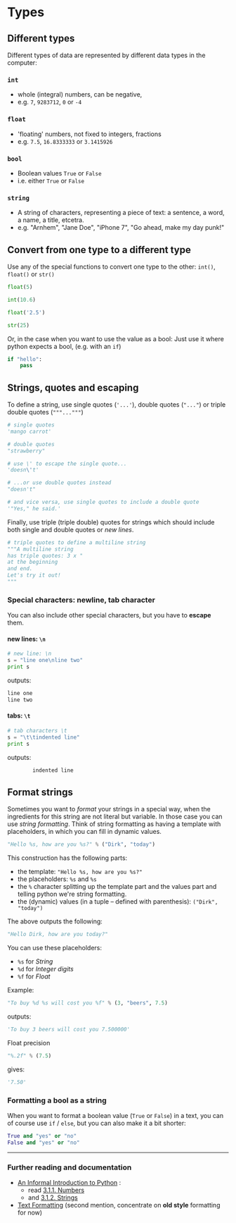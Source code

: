 # Types

## Different types

Different types of data are represented by different data types in the computer:

### `int`

- whole (integral) numbers, can be negative,
- e.g. `7`, `9283712`, `0` or `-4`

### `float`

- 'floating' numbers, not fixed to integers, fractions
- e.g. `7.5`, `16.8333333` or `3.1415926`

### `bool`

- Boolean values `True` or `False`
- i.e. either `True` or `False`

### `string`

- A string of characters, representing a piece of text: a sentence, a word, a name, a title, etcetra.
- e.g. "Arnhem", "Jane Doe", "iPhone 7", "Go ahead, make my day punk!"

## Convert from one type to a different type

Use any of the special functions to convert one type to the other: `int()`, `float()` or `str()`

```python
float(5)
```

```python
int(10.6)
```

```python
float('2.5')
```

```python
str(25)
```

Or, in the case when you want to use the value as a bool: Just use it where python expects a bool, (e.g. with an `if`)

```python
if "hello":
    pass
```

## Strings, quotes and escaping

To define a string, use single quotes (`'...'`), double quotes (`"..."`) or triple double quotes (`"""..."""`)

```python
# single quotes
'mango carrot'
```

```python
# double quotes
"strawberry"
```

```python
# use \' to escape the single quote...
'doesn\'t'
```

```python
# ...or use double quotes instead
"doesn't"  
```

```python
# and vice versa, use single quotes to include a double quote
'"Yes," he said.'
```

Finally, use triple (triple double) quotes for strings which should include both single and double quotes or *new lines*.

```python
# triple quotes to define a multiline string
"""A multiline string
has triple quotes: 3 x "
at the beginning 
and end.
Let's try it out!
"""
```

### Special characters: newline, tab character

You can also include other special characters, but you have to **escape** them.

#### new lines: `\n`

```python
# new line: \n
s = "line one\nline two"
print s
```

outputs:

```python
line one
line two
```

#### tabs: `\t`

```python
# tab characters \t
s = "\t\tindented line"
print s
```

outputs:

```python
        indented line
```

## Format strings

Sometimes you want to *format* your strings in a special way, when the ingredients for this string are not literal but variable. In those case you can use *string formatting*. Think of string formatting as having a template with placeholders, in which you can fill in dynamic values.

```python
"Hello %s, how are you %s?" % ("Dirk", "today")
```

This construction has the following parts:

- the template: `"Hello %s, how are you %s?"`
- the placeholders: `%s` and `%s`
- the `%` character splitting up the template part and the values part and telling python we're string formatting.
- the (dynamic) values (in a tuple – defined with parenthesis): `("Dirk", "today")`

The above outputs the following:

```python
"Hello Dirk, how are you today?"
```

You can use these placeholders:

- `%s` for *String*  
- `%d` for *Integer digits*  
- `%f` for *Float*

Example:
  
```python
"To buy %d %s will cost you %f" % (3, "beers", 7.5)
```

outputs:

```python
'To buy 3 beers will cost you 7.500000'
```

Float precision

```python
"%.2f" % (7.5)
```

gives:

```python
'7.50'
```


### Formatting a bool as a string

When you want to format a boolean value (`True` or `False`) in a text, you can of course use `if` / `else`, but you can also make it a bit shorter:

```python
True and "yes" or "no"
False and "yes" or "no"
```


----
### Further reading and documentation

- [An Informal Introduction to Python](https://docs.python.org/2/tutorial/introduction.html) :
    - read [3.1.1. Numbers](https://docs.python.org/2/tutorial/introduction.html#numbers)
    - and [3.1.2. Strings](https://docs.python.org/2/tutorial/introduction.html#strings)
- [Text Formatting](https://pyformat.info) (second mention, concentrate on **old style** formatting for now)
